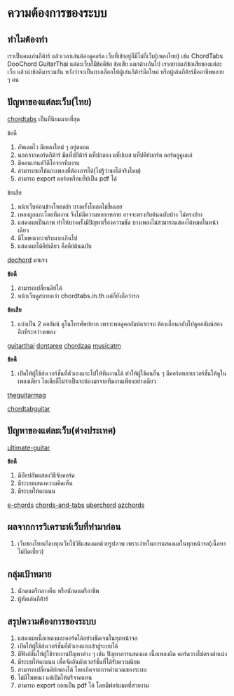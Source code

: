 # ความต้องการของระบบ

## ทำไมต้องทำ

เราเป็นคนเล่นกีต้าร์ แล้วเวลาเล่นต้องดูคอร์ด เว็บที่เข้าอยู่ก็มีไม่กี่เว็บ(เพลงไทย) เช่น ChordTabs DooChord GuitarThai แต่ละเว็บก็มีข้อดีข้อ ข้อเสีย แตกต่างกันไป เราอยากแก้ข้อเสียของแต่ละเว็บ แล้วนำข้อดีมารวมกัน หวังว่าจะเป็นทางเลือกให้ผู้เล่นกีต้าร์มือใหม่ หรือผู้เล่นกีต้าร์มืออาชีพหลาย ๆ คน

## ปัญหาของแต่ละเว็บ(ไทย)

[chordtabs](www.chordtabs.in.th) เป็นที่นิยมมากที่สุด

ข้อดี

1. อัพเดตไว มีเพลงใหม่ ๆ อยู่ตลอด
2. นอกจากคอร์ดกีต้าร์ มีแท็ปกีต้าร์ แท็ปกลอง แท็ปเบส แท็ปคีย์บอร์ด คอร์ดอูคูเลเล่
3. มีคอนเทนต์วีดีโอจากทีมงาน
4. สามารถขอให้แกะเพลงที่ต้องการได้(ไม่รู้ว่าขอได้จริงไหม)
5. สามารถ export คอร์ดหรือแท็ปเป็น pdf ได้

ข้อเสีย

1. หน้าเว็บค่อนข้างโหลดช้า บางครั้งโหลดไม่ขึ้นเลย
2. เพลงถูกแกะโดยทีมงาน จึงไม่มีความหลากหลาย อาจจะตรงกับต้นฉบับบ้าง ไม่ตรงบ้าง
3. แสดงผลเป็นภาพ ทำให้บางครั้งมีปัญหาเรื่องความชัด บางเพลงไม่สามารถแสดงได้หมดในหน้าเดียว
4. มีโฆษณากะพริบมากเกินไป
5. แสดงผลได้คีย์เดียว คือคีย์ต้นฉบับ

[dochord](www.dochord.com) มาแรง

**ข้อดี**

1. สามารถเปลี่ยนคีย์ได้
2. หน้าเว็บดูสบายกว่า chordtabs.in.th แต่ก็ยังถือว่ารก

**ข้อเสีย**

1. แบ่งเป็น 2 คอลัมน์ ดูในโทรศัพท์ยาก เพราะพอดูคอลัมน์แรกจบ ต้องเลื่อนกลับไปดูคอลัมน์สองอีกทีระหว่างเพลง

[guitarthai](www.guitarthai.com)
[dontaree](www.dontaree.com)
[chordzaa](www.chordzaa.com)
[musicatm](www.musicatm.com)

**ข้อดี**

1. เปิดให้ผู้ใช้ส่งเวอร์ชั่นที่ตัวเองแกะไปให้ทีมงานได้ ทำให้ผู้ใช้คนอื่น ๆ มีคอร์ดหลายเวอร์ชั่นให้ดูในเพลงเดียว ไอเดียก็ไม่จำเป็นจะต้องมาจากทีมงานเพียงอย่างเดียว

[theguitarmag](www.theguitarmag.com)

[chordtabguitar](www.chordtabguitar.com)

## ปัญหาของแต่ละเว็บ(ต่างประเทศ)

[ultimate-guitar](www.tabs.ultimate-guitar.com)

**ข้อดี**

1. มีป๊อปอัพแสดงวิธีจับคอร์ด
2. มีระบบแสดงความคิดเห็น
3. มีระบบให้คะแนน

[e-chords](www.e-chords.com)
[chords-and-tabs](chords-and-tabs.net)
[uberchord](www.uberchord.com)
[azchords](www.azchords.com)

## ผลจากการวิเคราะห์เว็บที่ทำมาก่อน

1. เว็บของไทยเกือบทุกเว็บใช้วิธีแสดงผลด้วยรูปภาพ เพราะง่ายในการแสดงผลในทุกหน้าจอ(เนื้อหาไม่บิดเบี้ยว)

## กลุ่มเป้าหมาย

1. นักดนตรีกลางคืน หรือนักดนตรีอาชีพ
2. ผู้หัดเล่นกีต้าร์

## สรุปความต้องการของระบบ

1. แสดงผลเนื้อเพลงและคอร์ดได้อย่างชัดเจนในทุกหน้าจอ
2. เปิดให้ผู้ใช้ส่งเวอร์ชั่นที่ตัวเองแกะเข้าสู่ระบบได้
3. มีฟังก์ชั่นให้ผู้ใช้รายงานปัญหาต่าง ๆ เช่น ปัญหาการแสดงผล เนื้อเพลงผิด คอร์ดวางไม่ตรงตำแน่ง
4. มีระบบให้คะแนน เพื่อจัดอันดับเวอร์ชั่นที่ได้รับความนิยม
5. สามารถเปลี่ยนคีย์เพลงได้ โดยเกิดจากการคำนวณของระบบ
6. ไม่มีโฆษณา แต่เปิดให้บริจาคแทน
7. สามารถ export ออกเป็น pdf ได้ โดยมีฟอร์แมตที่สวยงาม
